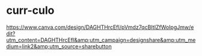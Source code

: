 # curr-culo
https://www.canva.com/design/DAGHTHrcEfI/pVmdz7qcBItIZfWoIpgJmw/edit?utm_content=DAGHTHrcEfI&amp;utm_campaign=designshare&amp;utm_medium=link2&amp;utm_source=sharebutton
